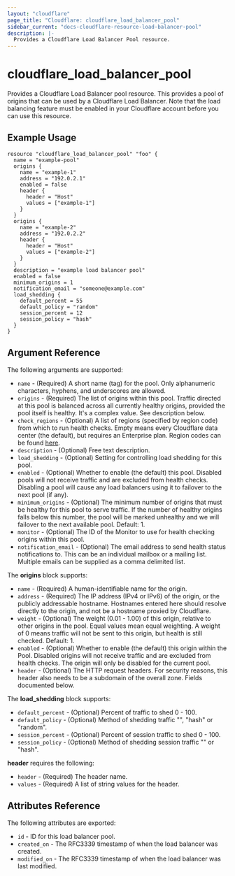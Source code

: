 ```yaml
---
layout: "cloudflare"
page_title: "Cloudflare: cloudflare_load_balancer_pool"
sidebar_current: "docs-cloudflare-resource-load-balancer-pool"
description: |-
  Provides a Cloudflare Load Balancer Pool resource.
---
```


# cloudflare_load_balancer_pool

Provides a Cloudflare Load Balancer pool resource. This provides a pool of origins that can be used by a Cloudflare Load Balancer. Note that the load balancing feature must be enabled in your Cloudflare account before you can use this resource.


## Example Usage

```hcl
resource "cloudflare_load_balancer_pool" "foo" {
  name = "example-pool"
  origins {
    name = "example-1"
    address = "192.0.2.1"
    enabled = false
    header {
      header = "Host"
      values = ["example-1"]
    }
  }
  origins {
    name = "example-2"
    address = "192.0.2.2"
    header {
      header = "Host"
      values = ["example-2"]
    }
  }
  description = "example load balancer pool"
  enabled = false
  minimum_origins = 1
  notification_email = "someone@example.com"
  load_shedding {
    default_percent = 55
    default_policy = "random"
    session_percent = 12
    session_policy = "hash"
  }
}
```

## Argument Reference

The following arguments are supported:

* `name` - (Required) A short name (tag) for the pool. Only alphanumeric characters, hyphens, and underscores are allowed.
* `origins` - (Required) The list of origins within this pool. Traffic directed at this pool is balanced across all currently healthy origins, provided the pool itself is healthy. It's a complex value. See description below.
* `check_regions` - (Optional) A list of regions (specified by region code) from which to run health checks. Empty means every Cloudflare data center (the default), but requires an Enterprise plan. Region codes can be found [here](https://support.cloudflare.com/hc/en-us/articles/115000540888-Load-Balancing-Geographic-Regions).
* `description` - (Optional) Free text description.
* `load_shedding` - (Optional) Setting for controlling load shedding for this pool.
* `enabled` - (Optional) Whether to enable (the default) this pool. Disabled pools will not receive traffic and are excluded from health checks. Disabling a pool will cause any load balancers using it to failover to the next pool (if any).
* `minimum_origins` - (Optional) The minimum number of origins that must be healthy for this pool to serve traffic. If the number of healthy origins falls below this number, the pool will be marked unhealthy and we will failover to the next available pool. Default: 1.
* `monitor` - (Optional) The ID of the Monitor to use for health checking origins within this pool.
* `notification_email` - (Optional) The email address to send health status notifications to. This can be an individual mailbox or a mailing list. Multiple emails can be supplied as a comma delimited list.

The **origins** block supports:

* `name` - (Required) A human-identifiable name for the origin.
* `address` - (Required) The IP address (IPv4 or IPv6) of the origin, or the publicly addressable hostname. Hostnames entered here should resolve directly to the origin, and not be a hostname proxied by Cloudflare.
* `weight` - (Optional) The weight (0.01 - 1.00) of this origin, relative to other origins in the pool. Equal values mean equal weighting. A weight of 0 means traffic will not be sent to this origin, but health is still checked. Default: 1.
* `enabled` - (Optional) Whether to enable (the default) this origin within the Pool. Disabled origins will not receive traffic and are excluded from health checks. The origin will only be disabled for the current pool.
* `header` - (Optional)  The HTTP request headers. For security reasons, this header also needs to be a subdomain of the overall zone. Fields documented below.

The **load_shedding** block supports:
* `default_percent` - (Optional) Percent of traffic to shed 0 - 100.
* `default_policy` - (Optional) Method of shedding traffic "", "hash" or "random".
* `session_percent` - (Optional) Percent of session traffic to shed 0 - 100.
* `session_policy` - (Optional) Method of shedding session traffic "" or "hash".

**header** requires the following:

* `header` - (Required) The header name.
* `values` - (Required) A list of string values for the header.

## Attributes Reference

The following attributes are exported:

* `id` - ID for this load balancer pool.
* `created_on` - The RFC3339 timestamp of when the load balancer was created.
* `modified_on` - The RFC3339 timestamp of when the load balancer was last modified.
